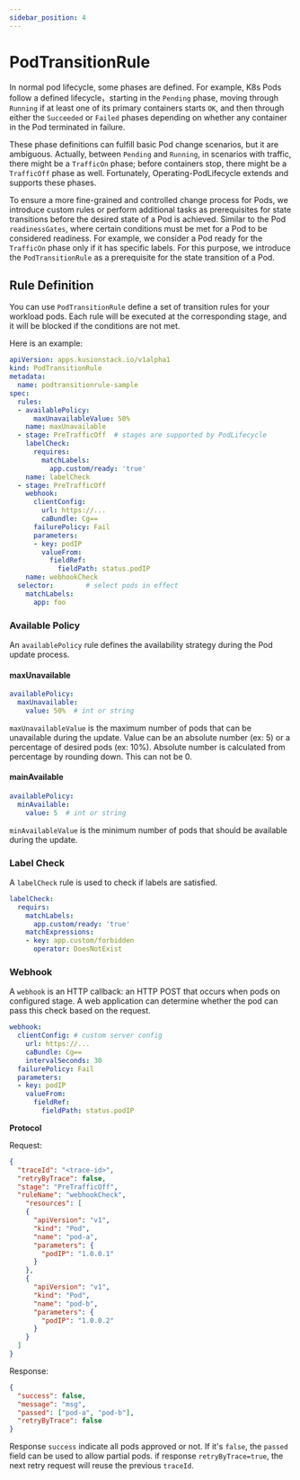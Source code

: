 ```yaml
---
sidebar_position: 4
---
```


# PodTransitionRule
In normal pod lifecycle,  some phases are defined. For example, K8s Pods follow a defined lifecycle，starting in the `Pending` phase, moving through `Running` if at least one of its primary containers starts `OK`, and then through either the `Succeeded` or `Failed` phases depending on whether any container in the Pod terminated in failure.

These phase definitions can fulfill basic Pod change scenarios, but it are ambiguous. Actually, between `Pending` and `Running`, in scenarios with traffic, there might be a `TrafficOn` phase; before containers stop, there might be a `TrafficOff` phase as well. Fortunately, Operating-PodLifecycle extends and supports these phases.

To ensure a more fine-grained and controlled change process for Pods, we introduce custom rules or perform additional tasks as prerequisites for state transitions before the desired state of a Pod is achieved. Similar to the Pod `readinessGates`, where certain conditions must be met for a Pod to be considered readiness. For example, we consider a Pod ready for the `TrafficOn` phase only if it has specific labels. For this purpose, we introduce the `PodTransitionRule` as a prerequisite for the state transition of a Pod.

## Rule Definition

You can use `PodTransitionRule` define a set of transition rules for your workload pods.
Each rule will be executed at the corresponding stage, and it will be blocked if the conditions are not met.

Here is an example:
```yaml
apiVersion: apps.kusionstack.io/v1alpha1
kind: PodTransitionRule
metadata:
  name: podtransitionrule-sample
spec:
  rules:
  - availablePolicy:
      maxUnavailableValue: 50%
    name: maxUnavailable
  - stage: PreTrafficOff  # stages are supported by PodLifecycle
    labelCheck:
      requires:
        matchLabels:
          app.custom/ready: 'true' 
    name: labelCheck
  - stage: PreTrafficOff 
    webhook:
      clientConfig:
        url: https://...
        caBundle: Cg==
      failurePolicy: Fail
      parameters:
      - key: podIP
        valueFrom:
          fieldRef: 
            fieldPath: status.podIP
    name: webhookCheck
  selector:        # select pods in effect
    matchLabels:
      app: foo
```


### Available Policy
An `availablePolicy` rule defines the availability strategy during the Pod update process.

#### maxUnavailable
```yaml
availablePolicy:
  maxUnavailable: 
    value: 50%  # int or string 
```

`maxUnavailableValue` is the maximum number of pods that can be unavailable during the update.
Value can be an absolute number (ex: 5) or a percentage of desired pods (ex: 10%).
Absolute number is calculated from percentage by rounding down.
This can not be 0.

#### mainAvailable
```yaml
availablePolicy:
  minAvailable:
    value: 5  # int or string 
```
`minAvailableValue` is the minimum number of pods that should be available during the update.

### Label Check

A `labelCheck` rule is used to check if labels are satisfied.

```yaml
labelCheck:
  requirs:
    matchLabels:
      app.custom/ready: 'true' 
    matchExpressions:
    - key: app.custom/forbidden 
      operator: DoesNotExist
```

### Webhook
A `webhook` is an HTTP callback: an HTTP POST that occurs when pods on configured stage.
A web application can determine whether the pod can pass this check based on the request.

```yaml
webhook:
  clientConfig: # custom server config
    url: https://...
    caBundle: Cg==
    intervalSeconds: 30
  failurePolicy: Fail
  parameters:
  - key: podIP
    valueFrom:
      fieldRef: 
        fieldPath: status.podIP
```
**Protocol**

Request:
```json
{ 
  "traceId": "<trace-id>",
  "retryByTrace": false,
  "stage": "PreTrafficOff",
  "ruleName": "webhookCheck",
    "resources": [
  	{
      "apiVersion": "v1",
      "kind": "Pod",
      "name": "pod-a",
      "parameters": {
      	"podIP": "1.0.0.1"
      }
    },
    {
      "apiVersion": "v1",
      "kind": "Pod",
      "name": "pod-b",
      "parameters": {
      	"podIP": "1.0.0.2"
      }
    }
  ]
}
```
Response:
```json
{
  "success": false,
  "message": "msg",	
  "passed": ["pod-a", "pod-b"], 
  "retryByTrace": false
}
```
Response `success` indicate all pods approved or not. If it's `false`, the `passed` field can be used to allow partial pods.
if response `retryByTrace=true`, the next retry request will reuse the previous `traceId`.